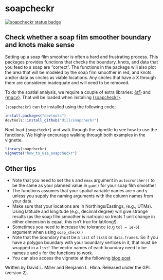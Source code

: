 # soapcheckr

[![soapcheckr status
badge](https://benjaminhlina.r-universe.dev/badges/soapcheckr)](https://benjaminhlina.r-universe.dev/soapcheckr)

## Check whether a soap film smoother boundary and knots make sense

Setting up a soap film smoother is often a hard and frustrating process.
This packages provides functions that checks the boundary, knots, and
data that you feed to a soap are “correct”. The functions in the package
will also plot the area that will be modeled by the soap film smoother
in red, and knots and/or data as circles as viable locations. Any
circles that have a X through them are considered inadequate and will
need to be removed.

To do the spatial analysis, we require a couple of extra libraries:
[{sf}](https://r-spatial.github.io/sf/) and
[{mgcv}](https://cran.r-project.org/web/packages/mgcv/index.html). That
will be loaded when installing
[{soapcheckr}](https://github.com/dill/soap_checker).

`{soapcheckr}` can be installed using the following code;

``` r
install.packages("devtools")
devtools::install_github("dill/soapcheckr")
```

Next load `{soapcheckr}` and walk through the vignette to see how to use
the functions. We highly encourage walking through both examples in the
vignette.

``` r
library(soapcheckr)
vignette("how_to_use_soapcheckr")
```

## Other tips

- Note that you need to set the `k` and `nmax` argument in
  `autocruncher()` to be the same as your planned value in `gam()` for
  your soap film smoother
- The functions assumes that your spatial variable names are `x` and `y`
  unless you supply the naming arguments with the column names from your
  data.
- Make sure that your locations are in Northings/Eastings, (e.g., UTMs).
  Using latitude and longitude (e.g., decimal degree) will give strange
  results (as the soap film smoother is isotropic so treats 1 unit
  change in either dimension is equal, this isn’t true for lat/long!).
- Sometimes you need to increase the tolerance (e.g `tol = 1e-6`)
  argument when using `soap_check()`
- Note that the boundary must be a `list` of `list`s or `data.frame`s.
  So if you have a polygon boundary with your boundary vertices in it,
  that must be wrapped in a `list`! The vector names of each boundary
  need to be names `x` and `y` for the functions to work.
- You can also access the vignette at the following [blog
  post](https://blog.benjaminhlina.com/posts/post-with-code/soapcheckr/)

Written by David L. Miller and Benjamin L. Hlina. Released under the GPL
(version 2).
